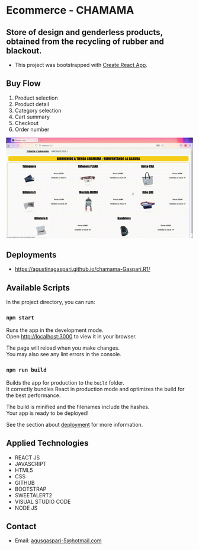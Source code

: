 # Ecommerce - CHAMAMA

## Store of design and genderless products, obtained from the recycling of rubber and blackout.

- This project was bootstrapped with [Create React App](https://github.com/facebook/create-react-app).

## Buy Flow
1. Product selection
2. Product detail
3. Category selection
4. Cart summary
5. Checkout
6. Order number

![](/Chamama.gif "")

## Deployments

- https://agustinagaspari.github.io/chamama-Gaspari.R1/

## Available Scripts

In the project directory, you can run:

### `npm start`

Runs the app in the development mode.\
Open [http://localhost:3000](http://localhost:3000) to view it in your browser.

The page will reload when you make changes.\
You may also see any lint errors in the console.

### `npm run build`

Builds the app for production to the `build` folder.\
It correctly bundles React in production mode and optimizes the build for the best performance.

The build is minified and the filenames include the hashes.\
Your app is ready to be deployed!

See the section about [deployment](https://facebook.github.io/create-react-app/docs/deployment) for more information.

## Applied Technologies

- REACT JS
- JAVASCRIPT
- HTML5
- CSS
- GITHUB
- BOOTSTRAP
- SWEETALERT2
- VISUAL STUDIO CODE
- NODE JS

## Contact

- Email: agusgaspari-5@hotmail.com
